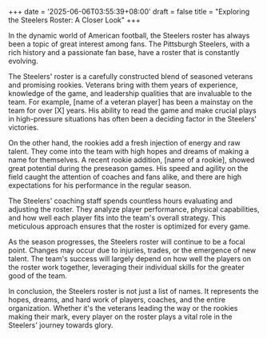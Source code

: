 +++
date = '2025-06-06T03:55:39+08:00'
draft = false
title = "Exploring the Steelers Roster: A Closer Look"
+++

In the dynamic world of American football, the Steelers roster has always been a topic of great interest among fans. The Pittsburgh Steelers, with a rich history and a passionate fan base, have a roster that is constantly evolving. 

The Steelers' roster is a carefully constructed blend of seasoned veterans and promising rookies. Veterans bring with them years of experience, knowledge of the game, and leadership qualities that are invaluable to the team. For example, [name of a veteran player] has been a mainstay on the team for over [X] years. His ability to read the game and make crucial plays in high-pressure situations has often been a deciding factor in the Steelers' victories. 

On the other hand, the rookies add a fresh injection of energy and raw talent. They come into the team with high hopes and dreams of making a name for themselves. A recent rookie addition, [name of a rookie], showed great potential during the preseason games. His speed and agility on the field caught the attention of coaches and fans alike, and there are high expectations for his performance in the regular season. 

The Steelers' coaching staff spends countless hours evaluating and adjusting the roster. They analyze player performance, physical capabilities, and how well each player fits into the team's overall strategy. This meticulous approach ensures that the roster is optimized for every game. 

As the season progresses, the Steelers roster will continue to be a focal point. Changes may occur due to injuries, trades, or the emergence of new talent. The team's success will largely depend on how well the players on the roster work together, leveraging their individual skills for the greater good of the team. 

In conclusion, the Steelers roster is not just a list of names. It represents the hopes, dreams, and hard work of players, coaches, and the entire organization. Whether it's the veterans leading the way or the rookies making their mark, every player on the roster plays a vital role in the Steelers' journey towards glory.